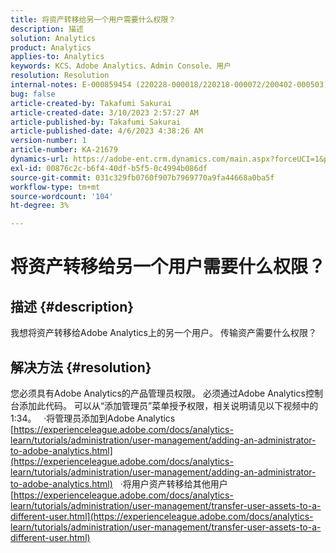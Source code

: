 ```yaml
---
title: 将资产转移给另一个用户需要什么权限？
description: 描述
solution: Analytics
product: Analytics
applies-to: Analytics
keywords: KCS、Adobe Analytics、Admin Console、用户
resolution: Resolution
internal-notes: E-000859454 (220228-000018/220218-000072/200402-000503)
bug: false
article-created-by: Takafumi Sakurai
article-created-date: 3/10/2023 2:57:27 AM
article-published-by: Takafumi Sakurai
article-published-date: 4/6/2023 4:38:26 AM
version-number: 1
article-number: KA-21679
dynamics-url: https://adobe-ent.crm.dynamics.com/main.aspx?forceUCI=1&pagetype=entityrecord&etn=knowledgearticle&id=ea673245-efbe-ed11-83ff-6045bd006b3d
exl-id: 00876c2c-b6f4-40df-b5f5-0c4994b086df
source-git-commit: 031c329fb0760f907b7969770a9fa44668a0ba5f
workflow-type: tm+mt
source-wordcount: '104'
ht-degree: 3%

---
```


# 将资产转移给另一个用户需要什么权限？

## 描述 {#description}

我想将资产转移给Adobe Analytics上的另一个用户。 传输资产需要什么权限？

## 解决方法 {#resolution}


您必须具有Adobe Analytics的产品管理员权限。 必须通过Adobe Analytics控制台添加此代码。 可以从“添加管理员”菜单授予权限，相关说明请见以下视频中的1:34。
 
·将管理员添加到Adobe Analytics
[https://experienceleague.adobe.com/docs/analytics-learn/tutorials/administration/user-management/adding-an-administrator-to-adobe-analytics.html](https://experienceleague.adobe.com/docs/analytics-learn/tutorials/administration/user-management/adding-an-administrator-to-adobe-analytics.html)
 
·将用户资产转移给其他用户
[https://experienceleague.adobe.com/docs/analytics-learn/tutorials/administration/user-management/transfer-user-assets-to-a-different-user.html](https://experienceleague.adobe.com/docs/analytics-learn/tutorials/administration/user-management/transfer-user-assets-to-a-different-user.html)

